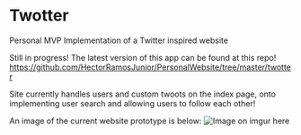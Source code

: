 # Twotter
Personal MVP Implementation of a Twitter inspired website

Still in progress! The latest version of this app can be found at this repo! https://github.com/HectorRamosJunior/PersonalWebsite/tree/master/twotter

Site currently handles users and custom twoots on the index page, onto implementing user search and allowing users to follow each other! 

An image of the current website prototype is below:
![Image on imgur here](http://i.imgur.com/IYLFBZB.jpg)

